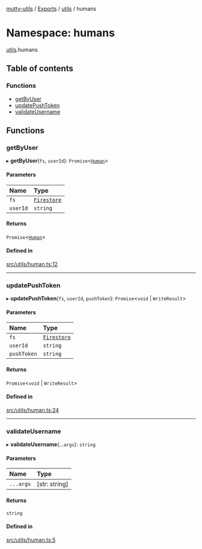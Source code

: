 [mutty-utils](../README.md) / [Exports](../modules.md) / [utils](utils.md) / humans

# Namespace: humans

[utils](utils.md).humans

## Table of contents

### Functions

- [getByUser](utils.humans.md#getbyuser)
- [updatePushToken](utils.humans.md#updatepushtoken)
- [validateUsername](utils.humans.md#validateusername)

## Functions

### getByUser

▸ **getByUser**(`fs`, `userId`): `Promise`<[`Human`](../interfaces/Human.md)\>

#### Parameters

| Name | Type |
| :------ | :------ |
| `fs` | [`Firestore`](../modules.md#firestore) |
| `userId` | `string` |

#### Returns

`Promise`<[`Human`](../interfaces/Human.md)\>

#### Defined in

[src/utils/human.ts:12](https://github.com/jonlaing/mutty-utils/blob/3ab5f76/src/utils/human.ts#L12)

___

### updatePushToken

▸ **updatePushToken**(`fs`, `userId`, `pushToken`): `Promise`<`void` \| `WriteResult`\>

#### Parameters

| Name | Type |
| :------ | :------ |
| `fs` | [`Firestore`](../modules.md#firestore) |
| `userId` | `string` |
| `pushToken` | `string` |

#### Returns

`Promise`<`void` \| `WriteResult`\>

#### Defined in

[src/utils/human.ts:24](https://github.com/jonlaing/mutty-utils/blob/3ab5f76/src/utils/human.ts#L24)

___

### validateUsername

▸ **validateUsername**(...`args`): `string`

#### Parameters

| Name | Type |
| :------ | :------ |
| `...args` | [str: string] |

#### Returns

`string`

#### Defined in

[src/utils/human.ts:5](https://github.com/jonlaing/mutty-utils/blob/3ab5f76/src/utils/human.ts#L5)
